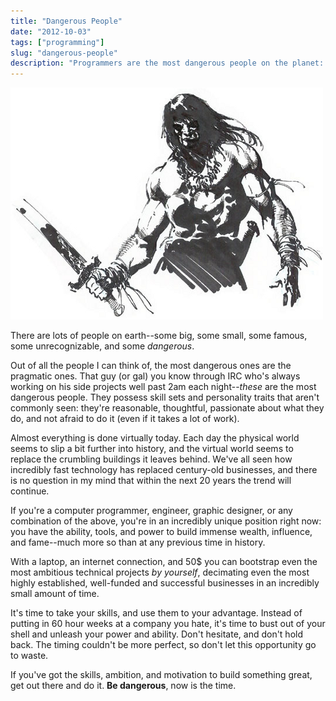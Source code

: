 ```yaml
---
title: "Dangerous People"
date: "2012-10-03"
tags: ["programming"]
slug: "dangerous-people"
description: "Programmers are the most dangerous people on the planet: they have the power to change the world -- solo."
---
```



![Barbarian Warrior Sketch][]


There are lots of people on earth--some big, some small, some famous, some
unrecognizable, and some *dangerous*.

Out of all the people I can think of, the most dangerous ones are the pragmatic
ones.  That guy (or gal) you know through IRC who's always working on his side
projects well past 2am each night--*these* are the most dangerous people.  They
possess skill sets and personality traits that aren't commonly seen: they're
reasonable, thoughtful, passionate about what they do, and not afraid to do it
(even if it takes a lot of work).

Almost everything is done virtually today.  Each day the physical world seems
to slip a bit further into history, and the virtual world seems to replace the
crumbling buildings it leaves behind.  We've all seen how incredibly fast
technology has replaced century-old businesses, and there is no question in my
mind that within the next 20 years the trend will continue.

If you're a computer programmer, engineer, graphic designer, or any combination
of the above, you're in an incredibly unique position right now: you have the
ability, tools, and power to build immense wealth, influence, and fame--much
more so than at any previous time in history.

With a laptop, an internet connection, and 50$ you can bootstrap even the most
ambitious technical projects *by yourself*, decimating even the most highly
established, well-funded and successful businesses in an incredibly small
amount of time.

It's time to take your skills, and use them to your advantage.  Instead of
putting in 60 hour weeks at a company you hate, it's time to bust out of your
shell and unleash your power and ability.  Don't hesitate, and don't hold back.
The timing couldn't be more perfect, so don't let this opportunity go to waste.

If you've got the skills, ambition, and motivation to build something great,
get out there and do it.  **Be dangerous**, now is the time.


  [Barbarian Warrior Sketch]: /static/images/2012/barbarian-warrior-sketch.png "Barbarian Warrior Sketch"
